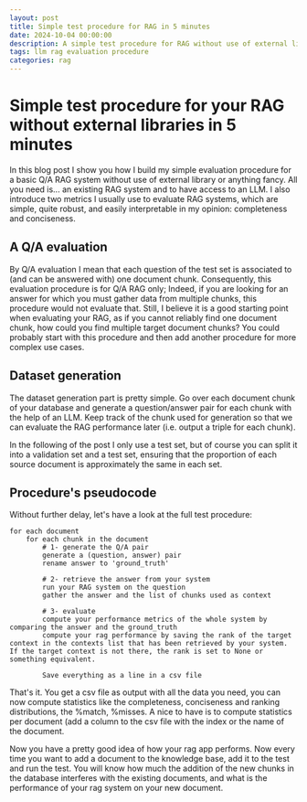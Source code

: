 ```yaml
---
layout: post
title: Simple test procedure for RAG in 5 minutes
date: 2024-10-04 00:00:00
description: A simple test procedure for RAG without use of external libraries
tags: llm rag evaluation procedure
categories: rag
---
```


# Simple test procedure for your RAG without external libraries in 5 minutes

In this blog post I show you how I build my simple evaluation procedure for a basic Q/A RAG system without use of external library or anything fancy. All you need is... an existing RAG system and to have access to an LLM. I also introduce two metrics I usually use to evaluate RAG systems, which are simple, quite robust, and easily interpretable in my opinion: completeness and conciseness.  

## A Q/A evaluation
By Q/A evaluation I mean that each question of the test set is associated to (and can be answered with) one document chunk. Consequently, this evaluation procedure is for Q/A RAG only; Indeed, if you are looking for an answer for which you must gather data from multiple chunks, this procedure would not evaluate that. Still, I believe it is a good starting point when evaluating your RAG, as if you cannot reliably find one document chunk, how could you find multiple target document chunks? You could probably start with this procedure and then add another procedure for more complex use cases.

## Dataset generation
The dataset generation part is pretty simple. Go over each document chunk of your database and generate a question/answer pair for each chunk with the help of an LLM. Keep track of the chunk used for generation so that we can evaluate the RAG performance later (i.e. output a triple for each chunk).

In the following of the post I only use a test set, but of course you can split it into a validation set and a test set, ensuring that the proportion of each source document is approximately the same in each set. 

## Procedure's pseudocode
Without further delay, let's have a look at the full test procedure:
```
for each document
	for each chunk in the document
		# 1- generate the Q/A pair
		generate a (question, answer) pair
		rename answer to 'ground_truth'

		# 2- retrieve the answer from your system
		run your RAG system on the question
		gather the answer and the list of chunks used as context

		# 3- evaluate
		compute your performance metrics of the whole system by comparing the answer and the ground_truth
		compute your rag performance by saving the rank of the target context in the contexts list that has been retrieved by your system. If the target context is not there, the rank is set to None or something equivalent.

		Save everything as a line in a csv file
```

That's it. You get a csv file as output with all the data you need, you can now compute statistics like the completeness, conciseness and ranking distributions, the %match, %misses. A nice to have is to compute statistics per document (add a column to the csv file with the index or the name of the document. 

Now you have a pretty good idea of how your rag app performs. Now every time you want to add a document to the knowledge base, add it to the test and run the test. You will know how much the addition of the new chunks in the database interferes with the existing documents, and what is the performance of your rag system on your new document.


